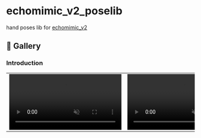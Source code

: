 # echomimic_v2_poselib

hand poses lib for [echomimic_v2](https://github.com/antgroup/echomimic_v2)

## &#x1F305; Gallery
### Introduction
<table class="Poses">
<tr>
    <td width=50% style="border: none">
        <video controls loop src="" muted="false"></video>
    </td>
    <td width=50% style="border: none">
        <video controls loop src="" muted="false"></video>
    </td>
</tr>
</table>